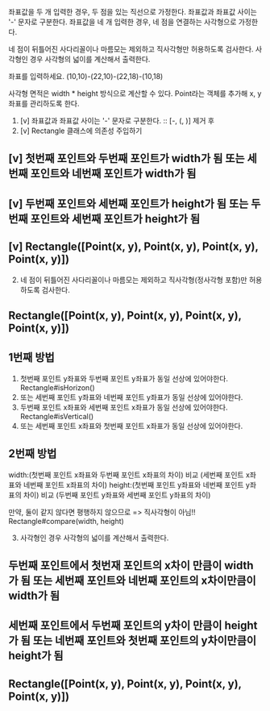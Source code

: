 좌표값을 두 개 입력한 경우, 두 점을 있는 직선으로 가정한다.
좌표값과 좌표값 사이는 '-' 문자로 구분한다.
좌표값을 네 개 입력한 경우, 네 점을 연결하는 사각형으로 가정한다.

네 점이 뒤틀어진 사다리꼴이나 마름모는 제외하고 직사각형만 허용하도록 검사한다.
사각형인 경우 사각형의 넓이를 계산해서 출력한다.

좌표를 입력하세요.
(10,10)-(22,10)-(22,18)-(10,18)

사각형 면적은 width * height 방식으로 계산할 수 있다.
Point라는 객체를 추가해 x, y 좌표를 관리하도록 한다.

1. [v] 좌표값과 좌표값 사이는 '-' 문자로 구분한다. :: [-, (, )] 제거 후
2. [v] Rectangle 클래스에 의존성 주입하기
## [v] 첫번째 포인트와 두번째 포인트가 width가 됨 또는 세번째 포인트와 네번째 포인트가 width가 됨
## [v] 두번째 포인트와 세번째 포인트가 height가 됨 또는 두번째 포인트와 세번째 포인트가 height가 됨
## [v] Rectangle([Point(x, y), Point(x, y), Point(x, y), Point(x, y)])

2. 네 점이 뒤틀어진 사다리꼴이나 마름모는 제외하고 직사각형(정사각형 포함)만 허용하도록 검사한다.
## Rectangle([Point(x, y), Point(x, y), Point(x, y), Point(x, y)])

## 1번째 방법
1. 첫번째 포인트 y좌표와 두번째 포인트 y좌표가 동일 선상에 있어야한다. Rectangle#isHorizon()
1. 또는 세번째 포인트 y좌표와 네번째 포인트 y좌표가 동일 선상에 있어야한다.
2. 두번째 포인트 x좌표와 세번째 포인트 x좌표가 동일 선상에 있어야한다. Rectangle#isVertical()
2. 또는 세번째 포인트 x좌표와 첫번째 포인트 x좌표가 동일 선상에 있어야한다.

## 2번째 방법
width:(첫번째 포인트 x좌표와 두번째 포인트 x좌표의 차이) 비교 (세번째 포인트 x좌표와 네번째 포인트 x좌표의 차이)
height:(첫번째 포인트 y좌표와 네번째 포인트 y좌표의 차이) 비교 (두번째 포인트 y좌표와 세번째 포인트 y좌표의 차이)

만약, 둘이 같지 않다면 평행하지 않으므로 => 직사각형이 아님!! Rectangle#compare(width, height)

3. 사각형인 경우 사각형의 넓이를 계산해서 출력한다.
## 두번째 포인트에서 첫번재 포인트의 x차이 만큼이 width가 됨 또는 세번째 포인트와 네번째 포인트의 x차이만큼이 width가 됨
## 세번째 포인트에서 두번째 포인트의 y차이 만큼이 height가 됨 또는 네번째 포인트와 첫번째 포인트의 y차이만큼이 height가 됨
## Rectangle([Point(x, y), Point(x, y), Point(x, y), Point(x, y)])

